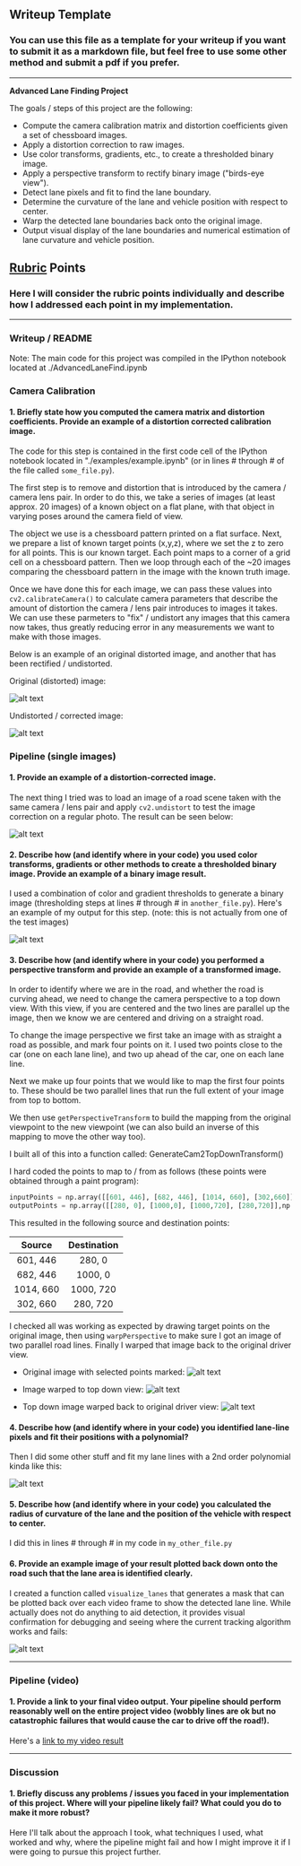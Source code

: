 ## Writeup Template

### You can use this file as a template for your writeup if you want to submit it as a markdown file, but feel free to use some other method and submit a pdf if you prefer.

---

**Advanced Lane Finding Project**

The goals / steps of this project are the following:

* Compute the camera calibration matrix and distortion coefficients given a set of chessboard images.
* Apply a distortion correction to raw images.
* Use color transforms, gradients, etc., to create a thresholded binary image.
* Apply a perspective transform to rectify binary image ("birds-eye view").
* Detect lane pixels and fit to find the lane boundary.
* Determine the curvature of the lane and vehicle position with respect to center.
* Warp the detected lane boundaries back onto the original image.
* Output visual display of the lane boundaries and numerical estimation of lane curvature and vehicle position.

[//]: # (Image References)

[image1]: ./output_images/calibration1_undistort.png "Undistorted"
[image2]: ./output_images/test_undistort.png "Road Transformed"
[image3]: ./examples/binary_combo_example.jpg "Binary Example"
[image4]: ./output_images/road_original.png "Road Warp Points"
[image5]: ./examples/color_fit_lines.jpg "Fit Visual"
[image6]: ./output_images/marked_lane.png "Output"
[video1]: ./output_images/test_output.avi "Video"
[image7]: ./output_images/calibration1_distort.png "Distorted"
[image8]: ./output_images/road_warped.png "Road Warped"
[image9]: ./output_images/road_unwarped.png "Road Unwarp"

## [Rubric](https://review.udacity.com/#!/rubrics/571/view) Points

### Here I will consider the rubric points individually and describe how I addressed each point in my implementation.  

---

### Writeup / README

Note: The main code for this project was compiled in the IPython notebook located at ./AdvancedLaneFind.ipynb

### Camera Calibration

#### 1. Briefly state how you computed the camera matrix and distortion coefficients. Provide an example of a distortion corrected calibration image.

The code for this step is contained in the first code cell of the IPython notebook located in "./examples/example.ipynb" (or in lines # through # of the file called `some_file.py`).  

The first step is to remove and distortion that is introduced by the camera / camera lens pair. In order to do this, we take a series of images (at least approx. 20 images) of a known object on a flat plane, with that object in varying poses around the camera field of view.

The object we use is a chessboard pattern printed on a flat surface. Next, we prepare a list of known target points (x,y,z), where we set the z to zero for all points. This is our known target. Each point maps to a corner of a grid cell on a chessboard pattern. Then we loop through each of the ~20 images comparing the chessboard pattern in the image with the known truth image.

Once we have done this for each image, we can pass these values into `cv2.calibrateCamera()` to calculate camera parameters that describe the amount of distortion the camera / lens pair introduces to images it takes. We can use these parmeters to "fix"  / undistort any images that this camera now takes, thus greatly reducing error in any measurements we want to make with those images.

Below is an example of an original distorted image, and another that has been rectified / undistorted.

Original (distorted) image:

![alt text][image7]

Undistorted  / corrected image:

![alt text][image1]

### Pipeline (single images)

#### 1. Provide an example of a distortion-corrected image.

The next thing I tried was to load an image of a road scene taken with the same camera / lens pair and apply `cv2.undistort` to test the image correction on a regular photo. The result can be seen below:

![alt text][image2]

#### 2. Describe how (and identify where in your code) you used color transforms, gradients or other methods to create a thresholded binary image.  Provide an example of a binary image result.

I used a combination of color and gradient thresholds to generate a binary image (thresholding steps at lines # through # in `another_file.py`).  Here's an example of my output for this step.  (note: this is not actually from one of the test images)

![alt text][image3]

#### 3. Describe how (and identify where in your code) you performed a perspective transform and provide an example of a transformed image.

In order to identify where we are in the road, and whether the road is curving ahead, we need to change the camera perspective to a top down view. With this view, if you are centered and the two lines are parallel up the image, then we know we are centered and driving on a straight road.

To change the image perspective we first take an image with as straight a road as possible, and mark four points on it. I used two points close to the car (one on each lane line), and two up ahead of the car, one on each lane line.

Next we make up four points that we would like to map the first four points to. These should be two parallel lines that run the full extent of your image from top to bottom.

We then use `getPerspectiveTransform` to build the mapping from the original viewpoint to the new viewpoint (we can also build an inverse of this mapping to move the other way too).

I built all of this into a function called: GenerateCam2TopDownTransform()

I hard coded the points to map to / from as follows (these points were obtained through a paint program):

```python
inputPoints = np.array([[601, 446], [682, 446], [1014, 660], [302,660]],np.float32)
outputPoints = np.array([[280, 0], [1000,0], [1000,720], [280,720]],np.float32)
```

This resulted in the following source and destination points:

| Source        | Destination   | 
|:-------------:|:-------------:| 
| 601, 446      | 280, 0        | 
| 682, 446      | 1000, 0       |
| 1014, 660     | 1000, 720     |
| 302, 660      | 280, 720      |

I checked all was working as expected by drawing target points on the original image, then using `warpPerspective` to make sure I got an image of two parallel road lines. Finally I warped that image back to the original driver view.

* Original image with selected points marked:
![alt text][image4]

* Image warped to top down view:
![alt text][image8]

* Top down image warped back to original driver view:
![alt text][image9]

#### 4. Describe how (and identify where in your code) you identified lane-line pixels and fit their positions with a polynomial?

Then I did some other stuff and fit my lane lines with a 2nd order polynomial kinda like this:

![alt text][image5]

#### 5. Describe how (and identify where in your code) you calculated the radius of curvature of the lane and the position of the vehicle with respect to center.

I did this in lines # through # in my code in `my_other_file.py`

#### 6. Provide an example image of your result plotted back down onto the road such that the lane area is identified clearly.

I created a function called `visualize_lanes` that generates a mask that can be plotted back over each video frame to show the detected lane line. While actually does not do anything to aid detection, it provides visual confirmation for debugging and seeing where the current tracking algorithm works and fails:

![alt text][image6]

---

### Pipeline (video)

#### 1. Provide a link to your final video output.  Your pipeline should perform reasonably well on the entire project video (wobbly lines are ok but no catastrophic failures that would cause the car to drive off the road!).

Here's a [link to my video result](./output_images/test_output.avi)

---

### Discussion

#### 1. Briefly discuss any problems / issues you faced in your implementation of this project.  Where will your pipeline likely fail?  What could you do to make it more robust?

Here I'll talk about the approach I took, what techniques I used, what worked and why, where the pipeline might fail and how I might improve it if I were going to pursue this project further.  
